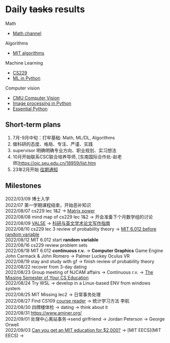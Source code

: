 # Daily <s>tasks</s> results
Math
- [Math channel](https://www.youtube.com/user/mathematicalmonk/playlists)

Algorithms
- [MIT algorithms](https://ocw.mit.edu/courses/6-006-introduction-to-algorithms-fall-2011/)

Machine Learning
- [CS229](https://cs229.stanford.edu/syllabus-fall2021.html)
- [ML in Python](https://www.youtube.com/playlist?list=PLZsOBAyNTZwaQB9nUTYUYNhz7b22bAJYY)

Computer vision
- [CMU Computer Vision](http://16385.courses.cs.cmu.edu/spring2022/home)
- [Image processing in Python](https://www.youtube.com/playlist?list=PLZsOBAyNTZwYx-7GylDo3LSYpSompzsqW&ab_channel=DigitalSreeni)
- [Essential Python](https://www.programming-books.io/essential/python/)  

## Short-term plans
1. 7月-9月中旬：打牢基础: Math, ML/DL, Algorithms
2. 做科研的态度、格局、专注、严谨、实践
3. supervisor 明确明确专业方向、职业规划、实习想法
4. 10月开始联系CSC联合培养导师, [东南国际合作处-赵老师]https://oic.seu.edu.cn/18959/list.htm
5. 23年2月开始 [往期通知](https://seugs.seu.edu.cn/2022/0221/c28944a399225/page.htm)

## Milestones
2022/03/09 博士入学<br>
2022/07  第一学期课程结束，开始恶补知识 <br>
2022/08/07 cs229 lec 1&2 -> [Matrix power](https://github.com/Visualize-ML/Book4_Power-of-Matrix) <br>
2022/08/08 mind map of cs229 lec 1&2 -> 开会准备下个月数学组的讨论 <br>
2022/08/09 [VALSE](https://space.bilibili.com/562085182/video?tid=0&page=8&keyword=&order=pubdate) -> [科研与英文学术论文写作指南](https://mmlab-iie.github.io/course/) <br>
2022/08/10 cs229 lec 3 review of probability theory -> [MIT 6.012 before random variable](https://www.bilibili.com/video/BV1LE411B7ir?p=49&vd_source=328603c9551807bb076c87ab1208ace6) <br>
2022/08/12 MIT 6.012 start **random variable** <br> 
2022/08/16 cs229 review problem sets <br>
2022/08/18 MIT 6.012 **continuous r.v.** -> **Computer Graphics** Game Engine John Carmack & John Romero -> Palmer Luckey Oculus VR <br>
2022/08/19 stay and study with gf -> finish review of probability theory <br>
2022/08/22 recover from 3-day dating <br>
2022/08/23 Group meeting of NJCAM affairs -> Continuous r.v. -> [The Missing Semester of Your CS Education](https://missing.csail.mit.edu/) <br>
2022/08/24 Try WSL -> develop in a Linux-based ENV from windows system<br>
2022/08/25 MIT Missing lec2 -> 日常事务处理<br>
2022/08/27 Find CS109 [course reader](https://chrispiech.github.io/probabilityForComputerScientists/en/part1/bayes_theorem/) -> 统计学习方法 李航 <br>
2022/08/30 四牌楼体检 -> dating -> think about it <br>
2022/08/31 https://www.aminer.org/ <br>
2022/09/01 处理中心离站事务->send girlfriend -> Jordan Peterson -> George Orwell <br>
2022/09/03 [Can you get an MIT education for $2,000?](https://www.youtube.com/watch?v=piSLobJfZ3c&ab_channel=TEDxTalks) -> [MIT EECS](MIT EECS) -> <br>